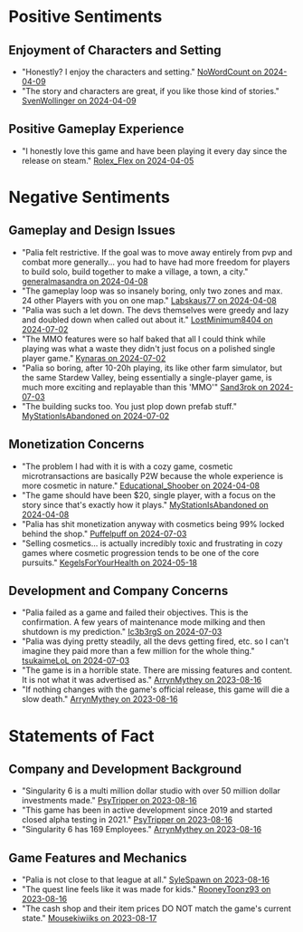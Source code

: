 # Positive Sentiments

## Enjoyment of Characters and Setting
- "Honestly? I enjoy the characters and setting." [NoWordCount on 2024-04-09](https://www.reddit.com/r/MMORPG/comments/1bz2e0z/palia_developers_singularity_6_axes_35_of_staff/kyppu7o/)
- "The story and characters are great, if you like those kind of stories." [SvenWollinger on 2024-04-09](https://www.reddit.com/r/MMORPG/comments/1bz2e0z/palia_developers_singularity_6_axes_35_of_staff/kypy0pe/)

## Positive Gameplay Experience
- "I honestly love this game and have been playing it every day since the release on steam." [Rolex_Flex on 2024-04-05](https://www.reddit.com/r/pcgaming/comments/1bwiuin/cozy_mmo_palia_developer_singularity_6_has/ky7ocli/)

# Negative Sentiments

## Gameplay and Design Issues
- "Palia felt restrictive. If the goal was to move away entirely from pvp and combat more generally... you had to have had more freedom for players to build solo, build together to make a village, a town, a city." [generalmasandra on 2024-04-08](https://www.reddit.com/r/MMORPG/comments/1bz2e0z/palia_developers_singularity_6_axes_35_of_staff/kyn4d7g/)
- "The gameplay loop was so insanely boring, only two zones and max. 24 other Players with you on one map." [Labskaus77 on 2024-04-08](https://www.reddit.com/r/MMORPG/comments/1bz2e0z/palia_developers_singularity_6_axes_35_of_staff/kyn2w40/)
- "Palia was such a let down. The devs themselves were greedy and lazy and doubled down when called out about it." [LostMinimum8404 on 2024-07-02](https://www.reddit.com/r/MMORPG/comments/1dtp97n/daybreak_acquires_singularity_6_palia_developer/lbkb5g/)
- "The MMO features were so half baked that all I could think while playing was what a waste they didn't just focus on a polished single player game." [Kynaras on 2024-07-02](https://www.reddit.com/r/MMORPG/comments/1dtp97n/daybreak_acquires_singularity_6_palia_developer/lbc60m5/)
- "Palia so boring, after 10-20h playing, its like other farm simulator, but the same Stardew Valley, being essentially a single-player game, is much more exciting and replayable than this 'MMO'" [Sand3rok on 2024-07-03](https://www.reddit.com/r/MMORPG/comments/1dtp97n/daybreak_acquires_singularity_6_palia_developer/lbf72zi/)
- "The building sucks too. You just plop down prefab stuff." [MyStationIsAbandoned on 2024-07-02](https://www.reddit.com/r/MMORPG/comments/1dtp97n/daybreak_acquires_singularity_6_palia_developer/lbcd04q/)

## Monetization Concerns
- "The problem I had with it is with a cozy game, cosmetic microtransactions are basically P2W because the whole experience is more cosmetic in nature." [Educational_Shoober on 2024-04-08](https://www.reddit.com/r/MMORPG/comments/1bz2e0z/palia_developers_singularity_6_axes_35_of_staff/kynpur9/)
- "The game should have been $20, single player, with a focus on the story since that's exactly how it plays." [MyStationIsAbandoned on 2024-04-08](https://www.reddit.com/r/MMORPG/comments/1bz2e0z/palia_developers_singularity_6_axes_35_of_staff/kyn75n0/)
- "Palia has shit monetization anyway with cosmetics being 99% locked behind the shop." [Puffelpuff on 2024-07-03](https://www.reddit.com/r/MMORPG/comments/1dtp97n/daybreak_acquires_singularity_6_palia_developer/lbeo38c/)
- "Selling cosmetics... is actually incredibly toxic and frustrating in cozy games where cosmetic progression tends to be one of the core pursuits." [KegelsForYourHealth on 2024-05-18](https://www.reddit.com/r/Games/comments/1cu1f7i/palia_studio_singularity_6_confirms_36_workers/l4jib8r/)

## Development and Company Concerns
- "Palia failed as a game and failed their objectives. This is the confirmation. A few years of maintenance mode milking and then shutdown is my prediction." [Ic3b3rgS on 2024-07-03](https://www.reddit.com/r/MMORPG/comments/1dtp97n/daybreak_acquires_singularity_6_palia_developer/lbd8iv3/)
- "Palia was dying pretty steadily, all the devs getting fired, etc. so I can't imagine they paid more than a few million for the whole thing." [tsukaimeLoL on 2024-07-03](https://www.reddit.com/r/MMORPG/comments/1dtp97n/daybreak_acquires_singularity_6_palia_developer/lbeipg7/)
- "The game is in a horrible state. There are missing features and content. It is not what it was advertised as." [ArrynMythey on 2023-08-16](https://www.reddit.com/r/Palia/comments/15sufww/repost_open_up_your_eyes/)
- "If nothing changes with the game's official release, this game will die a slow death." [ArrynMythey on 2023-08-16](https://www.reddit.com/r/Palia/comments/15sufww/repost_open_up_your_eyes/)

# Statements of Fact

## Company and Development Background
- "Singularity 6 is a multi million dollar studio with over 50 million dollar investments made." [PsyTripper on 2023-08-16](https://www.reddit.com/r/Palia/comments/15ss9gg/singularity_6_is_not_an_indie_company/)
- "This game has been in active development since 2019 and started closed alpha testing in 2021." [PsyTripper on 2023-08-16](https://www.reddit.com/r/Palia/comments/15ss9gg/singularity_6_is_not_an_indie_company/)
- "Singularity 6 has 169 Employees." [ArrynMythey on 2023-08-16](https://www.reddit.com/r/Palia/comments/15sufww/repost_open_up_your_eyes/)

## Game Features and Mechanics
- "Palia is not close to that league at all." [SyleSpawn on 2023-08-16](https://www.reddit.com/r/Palia/comments/15sufww/repost_open_up_your_eyes/)
- "The quest line feels like it was made for kids." [RooneyToonz93 on 2023-08-16](https://www.reddit.com/r/Palia/comments/15sufww/repost_open_up_your_eyes/)
- "The cash shop and their item prices DO NOT match the game's current state." [Mousekiwiiks on 2023-08-17](https://www.reddit.com/r/Palia/comments/15sufww/repost_open_up_your_eyes/)